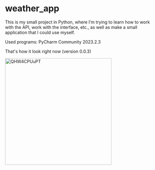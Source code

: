 # weather_app
This is my small project in Python, where I’m trying to learn how to work with the API, work with the interface, etc., as well as make a small application that I could use myself.


Used programs: PyCharm Community 2023.2.3


That's how it look right now (version 0.0.3)

<img width="349" alt="QHW4CPUuPT" src="https://github.com/V1ach/weather_app/assets/53580104/d0c09ec6-b58c-484c-8d45-2268e52c1220">
